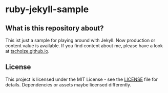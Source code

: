 # ruby-jekyll-sample

## What is this repository about?
This ist just a sample for playing around with Jekyll. Now production or content value is available.
If you find content about me, please have a look at [tscholze.github.io](https://tscholze.github.io).

## License
This project is licensed under the MIT License - see the [LICENSE](LICENSE) file for details. Dependencies or assets maybe licensed differently.
